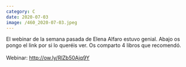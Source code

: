 ```yaml
--- 
category: C 
date: 2020-07-03 
image: /460_2020-07-03.jpeg 
--- 
```


El webinar de la semana pasada de Elena Alfaro estuvo genial. Abajo os pongo el link por si lo queréis ver. Os comparto 4 libros que recomendó. <br><br>Webinar: http://ow.ly/RlZb50Ajq9Y